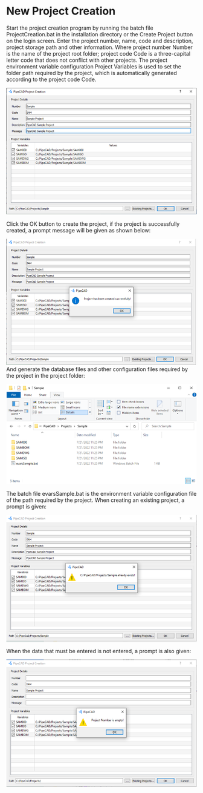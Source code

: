 # New Project Creation
Start the project creation program by running the batch file ProjectCreation.bat in the installation directory or the Create Project button on the login screen. Enter the project number, name, code and description, project storage path and other information. Where project number Number is the name of the project root folder; project code Code is a three-capital letter code that does not conflict with other projects. The project environment variable configuration Project Variables is used to set the folder path required by the project, which is automatically generated according to the project code Code.

![001](../../images/installation/new_project/001_en.png)

Click the OK button to create the project, if the project is successfully created, a prompt message will be given as shown below:  

![002](../../images/installation/new_project/002_en.png)
And generate the database files and other configuration files required by the project in the project folder: 

![003](../../images/installation/new_project/003_en.png)

The batch file evarsSample.bat is the environment variable configuration file of the path required by the project. When creating an existing project, a prompt is given: 

![004](../../images/installation/new_project/004_en.png)

When the data that must be entered is not entered, a prompt is also given: 

![005](../../images/installation/new_project/005_en.png)
